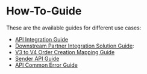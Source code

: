 # How-To-Guide

These are the available guides for different use cases:

- [API Integration Guide](./api-integration-guide.md)
- [Downstream Partner Integration Solution Guide](./dsp-integration-guide.md):
- [V3 to V4 Order Creation Mapping Guide](./api-v3-v4-order-guide.md)
- [Sender API Guide](./sender-api-guide.md)
- [API Common Error Guide](./api-common-error-guide.md)
